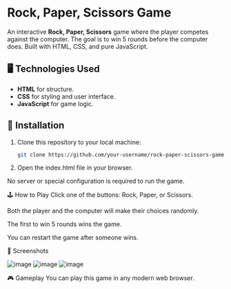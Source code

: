 # Rock, Paper, Scissors Game

An interactive **Rock, Paper, Scissors** game where the player competes against the computer. The goal is to win 5 rounds before the computer does. Built with HTML, CSS, and pure JavaScript.

## 🖥️ Technologies Used

- **HTML** for structure.
- **CSS** for styling and user interface.
- **JavaScript** for game logic.

## 🚀 Installation

1. Clone this repository to your local machine:

   ```bash
   git clone https://github.com/your-username/rock-paper-scissors-game.git

2. Open the index.html file in your browser.

No server or special configuration is required to run the game.

🕹️ How to Play
Click one of the buttons: Rock, Paper, or Scissors.

Both the player and the computer will make their choices randomly.

The first to win 5 rounds wins the game.

You can restart the game after someone wins.

📸 Screenshots

![image](https://github.com/user-attachments/assets/861e4848-1d57-40b7-abca-4c51e446254c)
![image](https://github.com/user-attachments/assets/86f34c81-9cc9-4857-bdfd-4c11bb3c10a1)
![image](https://github.com/user-attachments/assets/a02c14f5-88fd-426a-8a46-78763a6b60ab)

🎮 Gameplay
You can play this game in any modern web browser.

